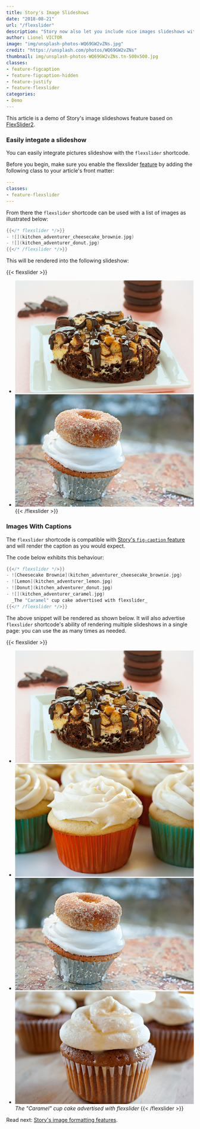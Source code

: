 ```yaml
---
title: Story's Image Slideshows
date: "2018-08-21"
url: "/flexslider"
description: "Story now also let you include nice images slideshows with FlexSlider"
author: Lionel VICTOR
image: "img/unsplash-photos-WQ69GW2vZNs.jpg"
credit: "https://unsplash.com/photos/WQ69GW2vZNs"
thumbnail: img/unsplash-photos-WQ69GW2vZNs.tn-500x500.jpg
classes:
- feature-figcaption
- feature-figcaption-hidden
- feature-justify
- feature-flexslider
categories:
- Demo
---
```

This article is a demo of Story's image slideshows feature based on
[FlexSlider2](http://flexslider.woothemes.com/).
<!--more-->

### Easily integate a slideshow
You can easily integrate pictures slideshow with the `flexslider` shortcode.

Before you begin, make sure you enable the flexslider [feature](/features) by
adding the following class to your article's front matter:

```yaml
---
classes:
- feature-flexslider
---
```

From there the `flexslider` shortcode can be used with a list of images as
illustrated below:

```go
{{</* flexslider */>}}
- ![](kitchen_adventurer_cheesecake_brownie.jpg)
- ![](kitchen_adventurer_donut.jpg)
{{</* /flexslider */>}}
```

This will be rendered into the following slideshow:

{{< flexslider >}}
- ![](kitchen_adventurer_cheesecake_brownie.jpg)
- ![](kitchen_adventurer_donut.jpg)
{{< /flexslider >}}

### Images With Captions

The `flexslider` shortcode is compatible with [Story's `fig-caption` feature](/figures)
and will render the caption as you would expect.

The code below exhibits this behaviour:

```go
{{</* flexslider */>}}
- ![Cheesecake Brownie](kitchen_adventurer_cheesecake_brownie.jpg)
- ![Lemon](kitchen_adventurer_lemon.jpg)
- ![Donut](kitchen_adventurer_donut.jpg)
- ![](kitchen_adventurer_caramel.jpg)
  _The "Caramel" cup cake advertised with flexslider_
{{</* /flexslider */>}}
```

The above snippet will be rendered as shown below. It will also advertise
`flexslider` shortcode's ability of rendering multiple slideshows in a
single page: you can use the as many times as needed.

{{< flexslider >}}
- ![Cheesecake Brownie](kitchen_adventurer_cheesecake_brownie.jpg)
- ![Lemon](kitchen_adventurer_lemon.jpg)
- ![Donut](kitchen_adventurer_donut.jpg)
- ![](kitchen_adventurer_caramel.jpg)
  _The "Caramel" cup cake advertised with flexslider_
{{< /flexslider >}}

Read next: [Story's image formatting features](/images/).
